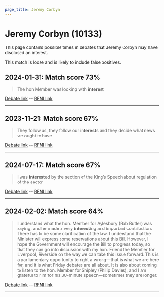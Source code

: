 ```yaml
---
page_title: Jeremy Corbyn
---
```


# Jeremy Corbyn  (10133)

This page contains possible times in debates that Jeremy Corbyn may have disclosed an interest.

This match is loose and is likely to include false positives. 



## 2024-01-31: Match score 73%

>The hon Member was looking with **interest**

[Debate link](https://www.theyworkforyou.com/debates/?id=2024-01-31d.941.2)  --  [RFMI link](https://www.theyworkforyou.com/mp/10133/register)


---



## 2023-11-21: Match score 67%

>They follow us, they follow our **interest**s and they decide what news we ought to have

[Debate link](https://www.theyworkforyou.com/debates/?id=2023-11-21a.260.0)  --  [RFMI link](https://www.theyworkforyou.com/mp/10133/register)


---



## 2024-07-17: Match score 67%

>I was **interest**ed by the section of the King’s Speech about regulation of the sector

[Debate link](https://www.theyworkforyou.com/debates/?id=2024-07-17d.109.0)  --  [RFMI link](https://www.theyworkforyou.com/mp/10133/register)


---



## 2024-02-02: Match score 64%

>I understand what the hon. Member for Aylesbury (Rob Butler) was saying, and he made a very **interest**ing and important contribution. There has to be some clarification of the law. I understand that the Minister will express some reservations about this Bill. However, I hope the Government will encourage the Bill to progress today, so that they can go into discussion with my hon. Friend the Member for Liverpool, Riverside on the way we can take this issue forward. This is a parliamentary opportunity to right a wrong—that is what we are here for, and it is what Friday debates are all about. It is also about coming to listen to the hon. Member for Shipley (Philip Davies), and I am grateful to him for his 30-minute speech—sometimes they are longer.

[Debate link](https://www.theyworkforyou.com/debates/?id=2024-02-02c.1145.0)  --  [RFMI link](https://www.theyworkforyou.com/mp/10133/register)


---

